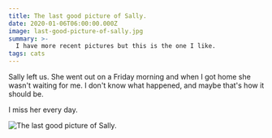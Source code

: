 ```yaml
---
title: The last good picture of Sally.
date: 2020-01-06T06:00:00.000Z
image: last-good-picture-of-sally.jpg
summary: >-
  I have more recent pictures but this is the one I like.
tags: cats
---
```

  Sally left us. She went out on a Friday morning and when I got home she wasn't waiting for me.
  I don't know what happened, and maybe that's how it should be.

  I miss her every day.

![The last good picture of Sally.](/static/img/last-good-picture-of-sally.jpg)